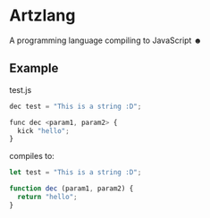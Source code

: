 # Artzlang
A programming language compiling to JavaScript ☻

## Example
test.js
```js
dec test = "This is a string :D";

func dec <param1, param2> {
  kick "hello";
}
```
compiles to:
```js
let test = "This is a string :D";

function dec (param1, param2) {
  return "hello";
}
```
